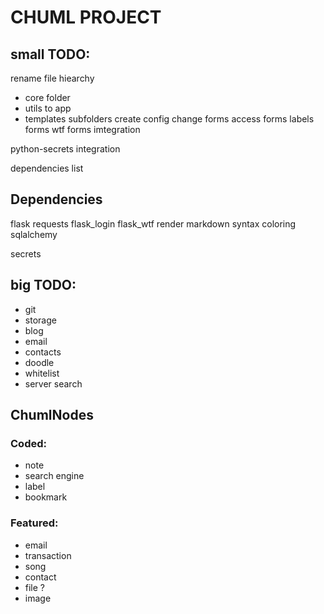 # CHUML PROJECT

## small TODO:

rename file hiearchy
- core folder
- utils to app
- templates subfolders
create config
change forms
access forms
labels forms
wtf forms imtegration

python-secrets integration

dependencies list

## Dependencies

flask
requests
flask_login
flask_wtf
render markdown
syntax coloring
sqlalchemy

secrets

## big TODO:

- git
- storage
- blog
- email
- contacts
- doodle
- whitelist
- server search

## ChumlNodes

### Coded:

- note
- search engine
- label
- bookmark

### Featured:

- email
- transaction
- song
- contact
- file ?
- image

